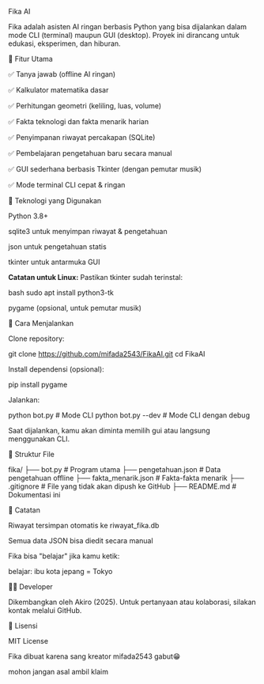 Fika AI

Fika adalah asisten AI ringan berbasis Python yang bisa dijalankan dalam mode CLI (terminal) maupun GUI (desktop). Proyek ini dirancang untuk edukasi, eksperimen, dan hiburan.

🎯 Fitur Utama

✅ Tanya jawab (offline AI ringan)

✅ Kalkulator matematika dasar

✅ Perhitungan geometri (keliling, luas, volume)

✅ Fakta teknologi dan fakta menarik harian

✅ Penyimpanan riwayat percakapan (SQLite)

✅ Pembelajaran pengetahuan baru secara manual

✅ GUI sederhana berbasis Tkinter (dengan pemutar musik)

✅ Mode terminal CLI cepat & ringan

🧠 Teknologi yang Digunakan

Python 3.8+

sqlite3 untuk menyimpan riwayat & pengetahuan

json untuk pengetahuan statis

tkinter untuk antarmuka GUI

**Catatan untuk Linux:**
Pastikan tkinter sudah terinstal:

bash
sudo apt install python3-tk


pygame (opsional, untuk pemutar musik)

🔧 Cara Menjalankan

Clone repository:

git clone https://github.com/mifada2543/FikaAI.git
cd FikaAI

Install dependensi (opsional):

pip install pygame

Jalankan:

python bot.py          # Mode CLI
python bot.py --dev    # Mode CLI dengan debug

Saat dijalankan, kamu akan diminta memilih gui atau langsung menggunakan CLI.

📂 Struktur File

fika/
├── bot.py                # Program utama
├── pengetahuan.json      # Data pengetahuan offline
├── fakta_menarik.json    # Fakta-fakta menarik
├── .gitignore            # File yang tidak akan dipush ke GitHub
├── README.md             # Dokumentasi ini

📌 Catatan

Riwayat tersimpan otomatis ke riwayat_fika.db

Semua data JSON bisa diedit secara manual

Fika bisa "belajar" jika kamu ketik:

belajar: ibu kota jepang = Tokyo

🧑‍💻 Developer

Dikembangkan oleh Akiro (2025). Untuk pertanyaan atau kolaborasi, silakan kontak melalui GitHub.

📄 Lisensi

MIT License

Fika dibuat karena sang kreator mifada2543 gabut😁

mohon jangan asal ambil klaim
